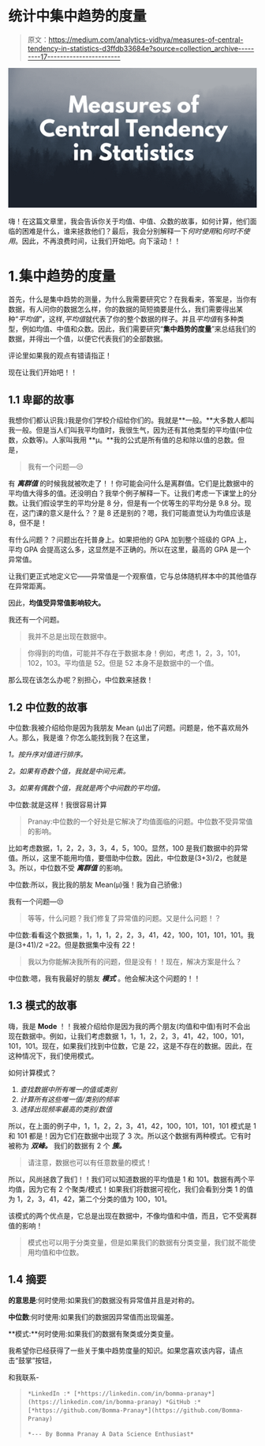 # 统计中集中趋势的度量

> 原文：<https://medium.com/analytics-vidhya/measures-of-central-tendency-in-statistics-d3ffdb33684e?source=collection_archive---------17----------------------->

![](img/991b4bc26bbb75a62e3baa0f331204e1.png)

嗨！在这篇文章里，我会告诉你关于均值、中值、众数的故事，如何计算，他们面临的困难是什么，谁来拯救他们？最后，我会分别解释一下*何时使用*和*何时不使用*。因此，不再浪费时间，让我们开始吧。向下滚动！！

# 1.集中趋势的度量

首先，什么是集中趋势的测量，为什么我需要研究它？在我看来，答案是，当你有数据，有人问你的数据怎么样，你的数据的简短摘要是什么，我们需要得出某种“*平均值*”，这样,*平均值*就代表了你的整个数据的样子。并且*平均值*有多种类型，例如均值、中值和众数。因此，我们需要研究“**集中趋势的度量**”来总结我们的数据，并得出一个值，以便它代表我们的全部数据。

评论里如果我的观点有错请指正！

现在让我们开始吧！！

## 1.1 卑鄙的故事

我想你们都认识我:)我是你们学校介绍给你们的。我就是**一般。**大多数人都叫我一般。但是当人们叫我平均值时，我很生气，因为还有其他类型的平均值(中位数，众数等)。人家叫我用 **μ。**我的公式是所有值的总和除以值的总数。但是，

> 我有一个问题—😒

有 ***离群值*** 的时候我就被吹走了！！你可能会问什么是离群值。它们是比数据中的平均值大得多的值。还没明白？我举个例子解释一下。让我们考虑一下课堂上的分数。让我们假设学生的平均分是 8 分，但是有一个优等生的平均分是 9.8 分。现在，这门课的意义是什么？？是 8 还是别的？嗯，我们可能直觉认为均值应该是 8，但不是！

有什么问题？？问题出在托普身上。如果把他的 GPA 加到整个班级的 GPA 上，平均 GPA 会提高这么多，这显然是不正确的。所以在这里，最高的 GPA 是一个异常值。

让我们更正式地定义它——异常值是一个观察值，它与总体随机样本中的其他值存在异常距离。

因此，**均值受异常值影响较大。**

我还有一个问题。

> 我并不总是出现在数据中。

> 你得到的均值，可能并不存在于数据本身！例如，考虑 1，2，3，101，102，103。平均值是 52。但是 52 本身不是数据中的一个值。

那么现在该怎么办呢？别担心，中位数来拯救！

## 1.2 中位数的故事

中位数:我被介绍给你是因为我朋友 Mean (μ)出了问题。问题是，他不喜欢局外人。那么，我是谁？你怎么能找到我？在这里，

*1。按升序对值进行排序。*

*2。如果有奇数个值，我就是中间元素。*

*3。如果有偶数个值，我就是两个中间数的平均值。*

中位数:就是这样！我很容易计算

> Pranay:中位数的一个好处是它解决了均值面临的问题。中位数不受异常值的影响。

比如考虑数据，1，2，2，3，3，4，5，100。显然，100 是我们数据中的异常值。所以，这里不能用均值，要借助中位数。因此，中位数是(3+3)/2，也就是 3。所以，中位数不受 ***离群值*** 的影响。

中位数:所以，我比我的朋友 Mean(μ)强！我为自己骄傲:)

我有一个问题—😒

> 等等，什么问题？我们修复了异常值的问题。又是什么问题！？

中位数:看看这个数据集，1，1，1，2，2，3，41，42，100，101，101，101。我是(3+41)/2 =22。但是数据集中没有 22！

> 我以为你能解决我所有的问题，但是没有！！现在，解决方案是什么？

中位数:嗯，我有我最好的朋友 ***模式*** 。他会解决这个问题的！！

## 1.3 模式的故事

嗨，我是 **Mode** ！！我被介绍给你是因为我的两个朋友(均值和中值)有时不会出现在数据中。例如，让我们考虑数据 1，1，1，2，2，3，41，42，100，101，101，101。现在，如果我们找到中位数，它是 22，这是不存在的数据。因此，在这种情况下，我们使用模式。

如何计算模式？

1.  *查找数据中所有唯一的值或类别*
2.  *计算所有这些唯一值/类别的频率*
3.  *选择出现频率最高的类别/数值*

所以，在上面的例子中，1，1，2，2，3，41，42，100，101，101，101 模式是 1 和 101 都是！因为它们在数据中出现了 3 次。所以这个数据有两种模式。它有时被称为 ***双峰。*** 我们的数据有 2 个 ***簇。***

> 请注意，数据也可以有任意数量的模式！

所以，风尚拯救了我们！！我们可以知道数据的平均值是 1 和 101。数据有两个平均值，因为它有 2 个聚类/模式！如果我们将数据可视化，我们会看到分类 1 的值为 1，2，3，41，42，第二个分类的值为 100，101。

该模式的两个优点是，它总是出现在数据中，不像均值和中值，而且，它不受离群值的影响！

> 模式也可以用于分类变量，但是如果我们的数据有分类变量，我们就不能使用均值和中位数。

## 1.4 摘要

**的意思是**:何时使用:如果我们的数据没有异常值并且是对称的。

**中位数**:何时使用:如果我们的数据因异常值而出现偏差。

**模式:**何时使用:如果我们的数据有聚类或分类变量。

我希望你已经获得了一些关于集中趋势度量的知识。如果您喜欢该内容，请点击“鼓掌”按钮，

和我联系-

> `*LinkedIn :* [*https://linkedin.com/in/bomma-pranay*](https://linkedin.com/in/bomma-pranay) *GitHub :* [*https://github.com/Bomma-Pranay*](https://github.com/Bomma-Pranay)`
> 
> `*--- By
> Bomma Pranay
> A Data Science Enthusiast*`
